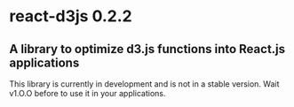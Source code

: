 # react-d3js 0.2.2

## A library to optimize d3.js functions into React.js applications

This library is currently in development and is not in a stable version.
Wait v1.O.O before to use it in your applications.

